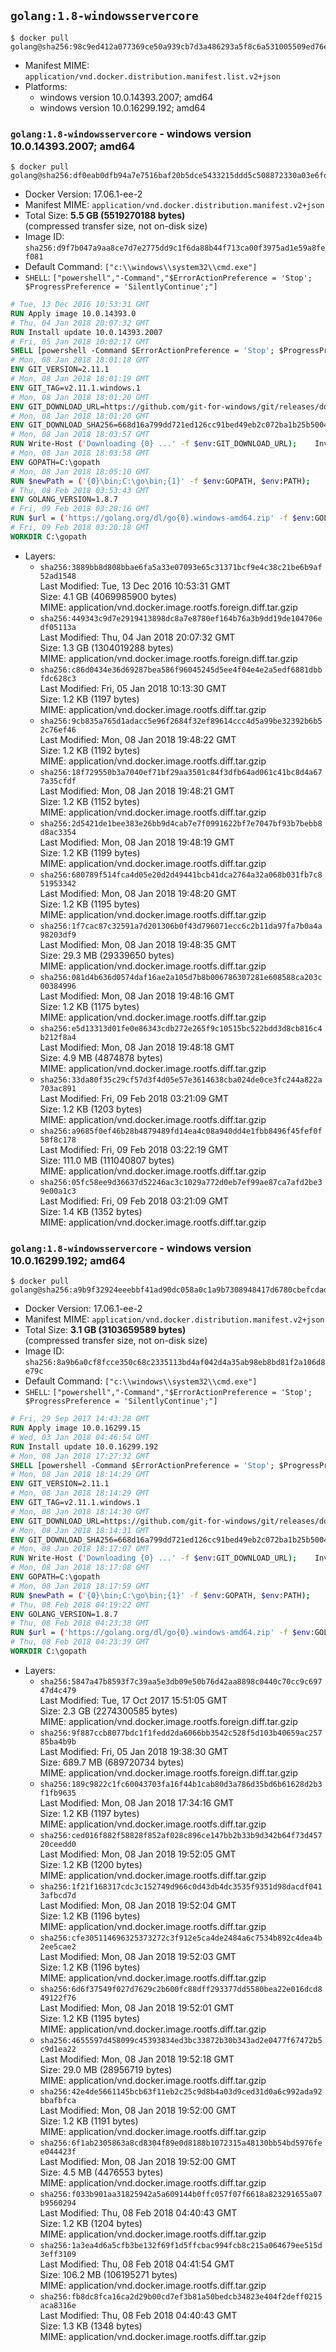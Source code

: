 ## `golang:1.8-windowsservercore`

```console
$ docker pull golang@sha256:98c9ed412a077369ce50a939cb7d3a486293a5f8c6a531005509ed76eeb54785
```

-	Manifest MIME: `application/vnd.docker.distribution.manifest.list.v2+json`
-	Platforms:
	-	windows version 10.0.14393.2007; amd64
	-	windows version 10.0.16299.192; amd64

### `golang:1.8-windowsservercore` - windows version 10.0.14393.2007; amd64

```console
$ docker pull golang@sha256:df0eab0dfb94a7e7516baf20b5dce5433215ddd5c508872330a03e6fd0a95f96
```

-	Docker Version: 17.06.1-ee-2
-	Manifest MIME: `application/vnd.docker.distribution.manifest.v2+json`
-	Total Size: **5.5 GB (5519270188 bytes)**  
	(compressed transfer size, not on-disk size)
-	Image ID: `sha256:d9f7b047a9aa8ce7d7e2775dd9c1f6da88b44f713ca00f3975ad1e59a8fef081`
-	Default Command: `["c:\\windows\\system32\\cmd.exe"]`
-	`SHELL`: `["powershell","-Command","$ErrorActionPreference = 'Stop'; $ProgressPreference = 'SilentlyContinue';"]`

```dockerfile
# Tue, 13 Dec 2016 10:53:31 GMT
RUN Apply image 10.0.14393.0
# Thu, 04 Jan 2018 20:07:32 GMT
RUN Install update 10.0.14393.2007
# Fri, 05 Jan 2018 10:02:17 GMT
SHELL [powershell -Command $ErrorActionPreference = 'Stop'; $ProgressPreference = 'SilentlyContinue';]
# Mon, 08 Jan 2018 18:01:18 GMT
ENV GIT_VERSION=2.11.1
# Mon, 08 Jan 2018 18:01:19 GMT
ENV GIT_TAG=v2.11.1.windows.1
# Mon, 08 Jan 2018 18:01:20 GMT
ENV GIT_DOWNLOAD_URL=https://github.com/git-for-windows/git/releases/download/v2.11.1.windows.1/MinGit-2.11.1-64-bit.zip
# Mon, 08 Jan 2018 18:01:20 GMT
ENV GIT_DOWNLOAD_SHA256=668d16a799dd721ed126cc91bed49eb2c072ba1b25b50048280a4e2c5ed56e59
# Mon, 08 Jan 2018 18:03:57 GMT
RUN Write-Host ('Downloading {0} ...' -f $env:GIT_DOWNLOAD_URL); 	Invoke-WebRequest -Uri $env:GIT_DOWNLOAD_URL -OutFile 'git.zip'; 		Write-Host ('Verifying sha256 ({0}) ...' -f $env:GIT_DOWNLOAD_SHA256); 	if ((Get-FileHash git.zip -Algorithm sha256).Hash -ne $env:GIT_DOWNLOAD_SHA256) { 		Write-Host 'FAILED!'; 		exit 1; 	}; 		Write-Host 'Expanding ...'; 	Expand-Archive -Path git.zip -DestinationPath C:\git\.; 		Write-Host 'Removing ...'; 	Remove-Item git.zip -Force; 		Write-Host 'Updating PATH ...'; 	$env:PATH = 'C:\git\cmd;C:\git\mingw64\bin;C:\git\usr\bin;' + $env:PATH; 	[Environment]::SetEnvironmentVariable('PATH', $env:PATH, [EnvironmentVariableTarget]::Machine); 		Write-Host 'Verifying install ...'; 	Write-Host '  git --version'; git --version; 		Write-Host 'Complete.';
# Mon, 08 Jan 2018 18:03:58 GMT
ENV GOPATH=C:\gopath
# Mon, 08 Jan 2018 18:05:10 GMT
RUN $newPath = ('{0}\bin;C:\go\bin;{1}' -f $env:GOPATH, $env:PATH); 	Write-Host ('Updating PATH: {0}' -f $newPath); 	[Environment]::SetEnvironmentVariable('PATH', $newPath, [EnvironmentVariableTarget]::Machine);
# Thu, 08 Feb 2018 03:53:43 GMT
ENV GOLANG_VERSION=1.8.7
# Fri, 09 Feb 2018 03:20:16 GMT
RUN $url = ('https://golang.org/dl/go{0}.windows-amd64.zip' -f $env:GOLANG_VERSION); 	Write-Host ('Downloading {0} ...' -f $url); 	Invoke-WebRequest -Uri $url -OutFile 'go.zip'; 		$sha256 = '633a28e72b95e8372e5416dd4723881d7a7109be08daf097ebce2679939f6a82'; 	Write-Host ('Verifying sha256 ({0}) ...' -f $sha256); 	if ((Get-FileHash go.zip -Algorithm sha256).Hash -ne $sha256) { 		Write-Host 'FAILED!'; 		exit 1; 	}; 		Write-Host 'Expanding ...'; 	Expand-Archive go.zip -DestinationPath C:\; 		Write-Host 'Verifying install ("go version") ...'; 	go version; 		Write-Host 'Removing ...'; 	Remove-Item go.zip -Force; 		Write-Host 'Complete.';
# Fri, 09 Feb 2018 03:20:18 GMT
WORKDIR C:\gopath
```

-	Layers:
	-	`sha256:3889bb8d808bbae6fa5a33e07093e65c31371bcf9e4c38c21be6b9af52ad1548`  
		Last Modified: Tue, 13 Dec 2016 10:53:31 GMT  
		Size: 4.1 GB (4069985900 bytes)  
		MIME: application/vnd.docker.image.rootfs.foreign.diff.tar.gzip
	-	`sha256:449343c9d7e2919413898dc8a7e8780ef164b76a3b9dd19de104706edf05113a`  
		Last Modified: Thu, 04 Jan 2018 20:07:32 GMT  
		Size: 1.3 GB (1304019288 bytes)  
		MIME: application/vnd.docker.image.rootfs.foreign.diff.tar.gzip
	-	`sha256:c86d0434e36d69287bea586f96045245d5ee4f04e4e2a5edf6881dbbfdc628c3`  
		Last Modified: Fri, 05 Jan 2018 10:13:30 GMT  
		Size: 1.2 KB (1197 bytes)  
		MIME: application/vnd.docker.image.rootfs.diff.tar.gzip
	-	`sha256:9cb835a765d1adacc5e96f2684f32ef89614ccc4d5a99be32392b6b52c76ef46`  
		Last Modified: Mon, 08 Jan 2018 19:48:22 GMT  
		Size: 1.2 KB (1192 bytes)  
		MIME: application/vnd.docker.image.rootfs.diff.tar.gzip
	-	`sha256:18f729550b3a7040ef71bf29aa3501c84f3dfb64ad061c41bc8d4a677a35cfdf`  
		Last Modified: Mon, 08 Jan 2018 19:48:21 GMT  
		Size: 1.2 KB (1152 bytes)  
		MIME: application/vnd.docker.image.rootfs.diff.tar.gzip
	-	`sha256:2d5421de1bee383e26bb9d4cab7e7f0991622bf7e7047bf93b7bebb8d8ac3354`  
		Last Modified: Mon, 08 Jan 2018 19:48:19 GMT  
		Size: 1.2 KB (1199 bytes)  
		MIME: application/vnd.docker.image.rootfs.diff.tar.gzip
	-	`sha256:680789f514fca4d05e20d2d49441bcb41dca2764a32a068b031fb7c851953342`  
		Last Modified: Mon, 08 Jan 2018 19:48:20 GMT  
		Size: 1.2 KB (1195 bytes)  
		MIME: application/vnd.docker.image.rootfs.diff.tar.gzip
	-	`sha256:1f7cac87c32591a7d201306b0f43d796071ecc6c2b11da97fa7b0a4a98203df9`  
		Last Modified: Mon, 08 Jan 2018 19:48:35 GMT  
		Size: 29.3 MB (29339650 bytes)  
		MIME: application/vnd.docker.image.rootfs.diff.tar.gzip
	-	`sha256:081d4b636d0574daf16ae2a105d7b8b006786307281e608588ca203c00384996`  
		Last Modified: Mon, 08 Jan 2018 19:48:16 GMT  
		Size: 1.2 KB (1175 bytes)  
		MIME: application/vnd.docker.image.rootfs.diff.tar.gzip
	-	`sha256:e5d13313d01fe0e86343cdb272e265f9c10515bc522bdd3d8cb816c4b212f8a4`  
		Last Modified: Mon, 08 Jan 2018 19:48:18 GMT  
		Size: 4.9 MB (4874878 bytes)  
		MIME: application/vnd.docker.image.rootfs.diff.tar.gzip
	-	`sha256:33da80f35c29cf57d3f4d05e57e3614638cba024de0ce3fc244a822a703ac891`  
		Last Modified: Fri, 09 Feb 2018 03:21:09 GMT  
		Size: 1.2 KB (1203 bytes)  
		MIME: application/vnd.docker.image.rootfs.diff.tar.gzip
	-	`sha256:a9685f0ef46b28b4879489fd14ea4c08a940dd4e1fbb8496f45fef0f58f8c178`  
		Last Modified: Fri, 09 Feb 2018 03:22:19 GMT  
		Size: 111.0 MB (111040807 bytes)  
		MIME: application/vnd.docker.image.rootfs.diff.tar.gzip
	-	`sha256:05fc58ee9d36637d52246ac3c1029a772d0eb7ef99ae87ca7afd2be39e00a1c3`  
		Last Modified: Fri, 09 Feb 2018 03:21:09 GMT  
		Size: 1.4 KB (1352 bytes)  
		MIME: application/vnd.docker.image.rootfs.diff.tar.gzip

### `golang:1.8-windowsservercore` - windows version 10.0.16299.192; amd64

```console
$ docker pull golang@sha256:a9b9f32924eeebbf41ad90dc058a0c1a9b7308948417d6780cbefcdadf0b2018
```

-	Docker Version: 17.06.1-ee-2
-	Manifest MIME: `application/vnd.docker.distribution.manifest.v2+json`
-	Total Size: **3.1 GB (3103659589 bytes)**  
	(compressed transfer size, not on-disk size)
-	Image ID: `sha256:8a9b6a0cf8fcce350c68c2335113bd4af042d4a35ab98eb8bd81f2a106d8e79c`
-	Default Command: `["c:\\windows\\system32\\cmd.exe"]`
-	`SHELL`: `["powershell","-Command","$ErrorActionPreference = 'Stop'; $ProgressPreference = 'SilentlyContinue';"]`

```dockerfile
# Fri, 29 Sep 2017 14:43:28 GMT
RUN Apply image 10.0.16299.15
# Wed, 03 Jan 2018 04:46:54 GMT
RUN Install update 10.0.16299.192
# Mon, 08 Jan 2018 17:27:32 GMT
SHELL [powershell -Command $ErrorActionPreference = 'Stop'; $ProgressPreference = 'SilentlyContinue';]
# Mon, 08 Jan 2018 18:14:29 GMT
ENV GIT_VERSION=2.11.1
# Mon, 08 Jan 2018 18:14:29 GMT
ENV GIT_TAG=v2.11.1.windows.1
# Mon, 08 Jan 2018 18:14:30 GMT
ENV GIT_DOWNLOAD_URL=https://github.com/git-for-windows/git/releases/download/v2.11.1.windows.1/MinGit-2.11.1-64-bit.zip
# Mon, 08 Jan 2018 18:14:31 GMT
ENV GIT_DOWNLOAD_SHA256=668d16a799dd721ed126cc91bed49eb2c072ba1b25b50048280a4e2c5ed56e59
# Mon, 08 Jan 2018 18:17:07 GMT
RUN Write-Host ('Downloading {0} ...' -f $env:GIT_DOWNLOAD_URL); 	Invoke-WebRequest -Uri $env:GIT_DOWNLOAD_URL -OutFile 'git.zip'; 		Write-Host ('Verifying sha256 ({0}) ...' -f $env:GIT_DOWNLOAD_SHA256); 	if ((Get-FileHash git.zip -Algorithm sha256).Hash -ne $env:GIT_DOWNLOAD_SHA256) { 		Write-Host 'FAILED!'; 		exit 1; 	}; 		Write-Host 'Expanding ...'; 	Expand-Archive -Path git.zip -DestinationPath C:\git\.; 		Write-Host 'Removing ...'; 	Remove-Item git.zip -Force; 		Write-Host 'Updating PATH ...'; 	$env:PATH = 'C:\git\cmd;C:\git\mingw64\bin;C:\git\usr\bin;' + $env:PATH; 	[Environment]::SetEnvironmentVariable('PATH', $env:PATH, [EnvironmentVariableTarget]::Machine); 		Write-Host 'Verifying install ...'; 	Write-Host '  git --version'; git --version; 		Write-Host 'Complete.';
# Mon, 08 Jan 2018 18:17:08 GMT
ENV GOPATH=C:\gopath
# Mon, 08 Jan 2018 18:17:59 GMT
RUN $newPath = ('{0}\bin;C:\go\bin;{1}' -f $env:GOPATH, $env:PATH); 	Write-Host ('Updating PATH: {0}' -f $newPath); 	[Environment]::SetEnvironmentVariable('PATH', $newPath, [EnvironmentVariableTarget]::Machine);
# Thu, 08 Feb 2018 04:19:22 GMT
ENV GOLANG_VERSION=1.8.7
# Thu, 08 Feb 2018 04:23:38 GMT
RUN $url = ('https://golang.org/dl/go{0}.windows-amd64.zip' -f $env:GOLANG_VERSION); 	Write-Host ('Downloading {0} ...' -f $url); 	Invoke-WebRequest -Uri $url -OutFile 'go.zip'; 		$sha256 = '633a28e72b95e8372e5416dd4723881d7a7109be08daf097ebce2679939f6a82'; 	Write-Host ('Verifying sha256 ({0}) ...' -f $sha256); 	if ((Get-FileHash go.zip -Algorithm sha256).Hash -ne $sha256) { 		Write-Host 'FAILED!'; 		exit 1; 	}; 		Write-Host 'Expanding ...'; 	Expand-Archive go.zip -DestinationPath C:\; 		Write-Host 'Verifying install ("go version") ...'; 	go version; 		Write-Host 'Removing ...'; 	Remove-Item go.zip -Force; 		Write-Host 'Complete.';
# Thu, 08 Feb 2018 04:23:39 GMT
WORKDIR C:\gopath
```

-	Layers:
	-	`sha256:5847a47b8593f7c39aa5e3db09e50b76d42aa8898c0440c70cc9c69747d4c479`  
		Last Modified: Tue, 17 Oct 2017 15:51:05 GMT  
		Size: 2.3 GB (2274300585 bytes)  
		MIME: application/vnd.docker.image.rootfs.foreign.diff.tar.gzip
	-	`sha256:9f887ccb8077bdc1f1fedd2da6066bb3542c528f5d103b40659ac25785ba4b9b`  
		Last Modified: Fri, 05 Jan 2018 19:38:30 GMT  
		Size: 689.7 MB (689720734 bytes)  
		MIME: application/vnd.docker.image.rootfs.foreign.diff.tar.gzip
	-	`sha256:189c9822c1fc60043703fa16f44b1cab80d3a786d35bd6b61628d2b3f1fb9635`  
		Last Modified: Mon, 08 Jan 2018 17:34:16 GMT  
		Size: 1.2 KB (1197 bytes)  
		MIME: application/vnd.docker.image.rootfs.diff.tar.gzip
	-	`sha256:ced016f882f58828f852af028c896ce147bb2b33b9d342b64f73d45720ceedd0`  
		Last Modified: Mon, 08 Jan 2018 19:52:05 GMT  
		Size: 1.2 KB (1200 bytes)  
		MIME: application/vnd.docker.image.rootfs.diff.tar.gzip
	-	`sha256:1f21f168317cdc3c152749d966c0d43db4dc3535f9351d98dacdf0413afbcd7d`  
		Last Modified: Mon, 08 Jan 2018 19:52:04 GMT  
		Size: 1.2 KB (1196 bytes)  
		MIME: application/vnd.docker.image.rootfs.diff.tar.gzip
	-	`sha256:cfe305114696325373272c3f912e5ca4de2484a6c7534b892c4dea4b2ee5cae2`  
		Last Modified: Mon, 08 Jan 2018 19:52:03 GMT  
		Size: 1.2 KB (1196 bytes)  
		MIME: application/vnd.docker.image.rootfs.diff.tar.gzip
	-	`sha256:6d6f37549f027d7629c2b600fc88dff293377dd5580bea22e016dcd849122f76`  
		Last Modified: Mon, 08 Jan 2018 19:52:01 GMT  
		Size: 1.2 KB (1195 bytes)  
		MIME: application/vnd.docker.image.rootfs.diff.tar.gzip
	-	`sha256:4655597d458099c45393834ed3bc33872b30b343ad2e0477f67472b5c9d1ea22`  
		Last Modified: Mon, 08 Jan 2018 19:52:18 GMT  
		Size: 29.0 MB (28956719 bytes)  
		MIME: application/vnd.docker.image.rootfs.diff.tar.gzip
	-	`sha256:42e4de5661145bcb63f11eb2c25c9d8b4a03d9ced31d0a6c992ada92bbafbfca`  
		Last Modified: Mon, 08 Jan 2018 19:52:00 GMT  
		Size: 1.2 KB (1191 bytes)  
		MIME: application/vnd.docker.image.rootfs.diff.tar.gzip
	-	`sha256:6f1ab2305863a8cd8304f89e0d8188b1072315a48130bb54bd5976fee044423f`  
		Last Modified: Mon, 08 Jan 2018 19:52:00 GMT  
		Size: 4.5 MB (4476553 bytes)  
		MIME: application/vnd.docker.image.rootfs.diff.tar.gzip
	-	`sha256:f033b901aa31825942a5a609144b0ffc057f07f6618a823291655a07b9560294`  
		Last Modified: Thu, 08 Feb 2018 04:40:43 GMT  
		Size: 1.2 KB (1204 bytes)  
		MIME: application/vnd.docker.image.rootfs.diff.tar.gzip
	-	`sha256:1a3ea4d6a5cfb3be132f69f1d5ffcbac994fcb8c215a064679ee515d3eff3109`  
		Last Modified: Thu, 08 Feb 2018 04:41:54 GMT  
		Size: 106.2 MB (106195271 bytes)  
		MIME: application/vnd.docker.image.rootfs.diff.tar.gzip
	-	`sha256:fb8dc8fca16ca2d29b00cd7ef3b81a50bedcb34823e404f2deff0215aca8316e`  
		Last Modified: Thu, 08 Feb 2018 04:40:43 GMT  
		Size: 1.3 KB (1348 bytes)  
		MIME: application/vnd.docker.image.rootfs.diff.tar.gzip
